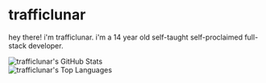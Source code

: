 # trafficlunar
hey there! i'm trafficlunar. i'm a 14 year old self-taught self-proclaimed full-stack developer.

![trafficlunar's GitHub Stats](https://github-readme-stats-git-main-trafficlunars-projects.vercel.app/api?username=trafficlunar&show_icons=true&bg_color=ffffff00&text_color=c6d0f5&icon_color=ca9ee6&title_color=f4b8e4&hide_border=true)<br>
![trafficlunar's Top Languages](https://github-readme-stats-git-main-trafficlunars-projects.vercel.app/api/top-langs/?username=trafficlunar&layout=compact&size_weight=0.5&count_weight=0.5&bg_color=ffffff00&text_color=c6d0f5&icon_color=ca9ee6&title_color=f4b8e4&hide_border=true)
